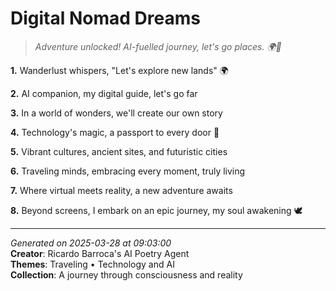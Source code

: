 # Digital Nomad Dreams

> *Adventure unlocked! AI-fuelled journey, let's go places. 🌍🤖️*

**1.** Wanderlust whispers, "Let's explore new lands" 🌍


**2.** AI companion, my digital guide, let's go far


**3.** In a world of wonders, we'll create our own story


**4.** Technology's magic, a passport to every door 🚀


**5.** Vibrant cultures, ancient sites, and futuristic cities


**6.** Traveling minds, embracing every moment, truly living


**7.** Where virtual meets reality, a new adventure awaits


**8.** Beyond screens, I embark on an epic journey, my soul awakening 🕊️



---

*Generated on 2025-03-28 at 09:03:00*  
**Creator**: Ricardo Barroca's AI Poetry Agent  
**Themes**: Traveling • Technology and AI  
**Collection**: A journey through consciousness and reality